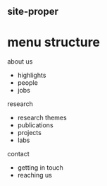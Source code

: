 ## site-proper

# menu structure

about us

* highlights
* people
* jobs

research

* research themes
* publications
* projects
* labs

contact

* getting in touch
* reaching us
